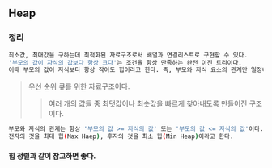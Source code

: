 ## Heap

### 정리
```sh
최소값, 최대값을 구하는데 최적화된 자료구조로서 배열과 연결리스트로 구현할 수 있다.
'부모의 값이 자식의 값보다 항상 크다'는 조건을 항상 만족하는 완전 이진 트리이다.
이때 부모의 값이 자식보다 항상 작아도 힙이라고 한다. 즉, 부모와 자식 요소의 관계만 일정하면 된다.
```
> 우선 순위 큐를 위한 자료구조이다.
>> 여러 개의 값들 중 최댓값이나 최솟값을 빠르게 찾아내도록 만들어진 구조이다.

```sh
부모와 자식의 관계는 항상 '부모의 값 >= 자식의 값' 또는 '부모의 값 <= 자식의 값'이다.
전자의 것을 최대 힙(Max Haep), 후자의 것을 최소 힙(Min Heap)이라고 한다.
```

#### 힙 정렬과 같이 참고하면 좋다.